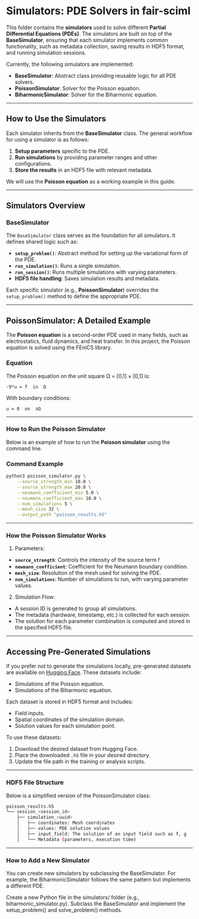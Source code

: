 # **Simulators: PDE Solvers in fair-sciml**

This folder contains the **simulators** used to solve different **Partial Differential Equations (PDEs)**. The simulators are built on top of the **BaseSimulator**, ensuring that each simulator implements common functionality, such as metadata collection, saving results in HDF5 format, and running simulation sessions.

Currently, the following simulators are implemented:

- **BaseSimulator**: Abstract class providing reusable logic for all PDE solvers.
- **PoissonSimulator**: Solver for the Poisson equation.
- **BiharmonicSimulator**: Solver for the Biharmonic equation.

---

## **How to Use the Simulators**

Each simulator inherits from the **BaseSimulator** class. The general workflow for using a simulator is as follows:

1. **Setup parameters** specific to the PDE.
2. **Run simulations** by providing parameter ranges and other configurations.
3. **Store the results** in an HDF5 file with relevant metadata.

We will use the **Poisson equation** as a working example in this guide.

---

## **Simulators Overview**

### **BaseSimulator**

The `BaseSimulator` class serves as the foundation for all simulators. It defines shared logic such as:

- **`setup_problem()`**: Abstract method for setting up the variational form of the PDE.
- **`run_simulation()`**: Runs a single simulation.
- **`run_session()`**: Runs multiple simulations with varying parameters.
- **HDF5 file handling**: Saves simulation results and metadata.

Each specific simulator (e.g., **PoissonSimulator**) overrides the `setup_problem()` method to define the appropriate PDE.

---

## **PoissonSimulator: A Detailed Example**

The **Poisson equation** is a second-order PDE used in many fields, such as electrostatics, fluid dynamics, and heat transfer. In this project, the Poisson equation is solved using the FEniCS library.

### **Equation**

The Poisson equation on the unit square Ω = [0,1] × [0,1] is:

    -∇²u = f  in  Ω

With boundary conditions:

    u = 0  on  ∂Ω

---

### **How to Run the Poisson Simulator**

Below is an example of how to run the **Poisson simulator** using the command line.

### **Command Example**

```bash
python3 poisson_simulator.py \
    --source_strength_min 10.0 \
    --source_strength_max 20.0 \
    --neumann_coefficient_min 5.0 \
    --neumann_coefficient_max 10.0 \
    --num_simulations 5 \
    --mesh_size 32 \
    --output_path "poisson_results.h5"
```
---

### **How the Poisson Simulator Works** ###
1. Parameters:

- **`source_strength`**: Controls the intensity of the source term 
𝑓
- **`newmann_coefficient`**: Coefficient for the Neumann boundary condition.
- **`mesh_size`**: Resolution of the mesh used for solving the PDE.
- **`num_simulations`**: Number of simulations to run, with varying parameter values.

2. Simulation Flow:

- A session ID is generated to group all simulations.
- The metadata (hardware, timestamp, etc.) is collected for each session.
- The solution for each parameter combination is computed and stored in the specified HDF5 file.

---

## Accessing Pre-Generated Simulations

If you prefer not to generate the simulations locally, pre-generated datasets are available on [Hugging Face](https://huggingface.co/datasets/Aledhf/Simulations). These datasets include:

- Simulations of the Poisson equation.
- Simulations of the Biharmonic equation.

Each dataset is stored in HDF5 format and includes:
- Field inputs.
- Spatial coordinates of the simulation domain.
- Solution values for each simulation point.

To use these datasets:
1. Download the desired dataset from Hugging Face.
2. Place the downloaded `.h5` file in your desired directory.
3. Update the file path in the training or analysis scripts.

---

### **HDF5 File Structure** ##

Below is a simplified version of the PoissonSimulator class:

```bash
poisson_results.h5
└── session_<session_id>
    ├── simulation_<uuid>
    │   ├── coordinates: Mesh coordinates
    │   ├── values: PDE solution values
    │   ├── input_field: The solution of an input field such as f, g 
    │   └── Metadata (parameters, execution time)
```

---

### **How to Add a New Simulator** ##

You can create new simulators by subclassing the BaseSimulator. For example, the BiharmonicSimulator follows the same pattern but implements a different PDE.

Create a new Python file in the simulators/ folder (e.g., biharmonic_simulator.py).
Subclass the BaseSimulator and implement the setup_problem() and solve_problem() methods.
